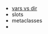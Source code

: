 * [vars vs dir](https://stackoverflow.com/questions/980249/difference-between-dir-and-vars-keys-in-python)
* slots
* metaclasses
* 
